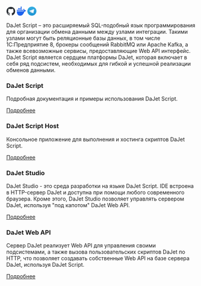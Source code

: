 <a href="https://github.com/zhichkin/dajet"><img width="24" height="24" alt="GitHub" src="/assets/img/github-logo.png" /></a>
<a href="https://hub.docker.com/r/zhichkin/dajet-studio"><img width="24" height="24" alt="DockerHub" src="/assets/img/docker-logo.png" /></a>
<a href="https://t.me/dajet_studio"><img width="24" height="24" alt="Telegram" src="/assets/img/telegram-logo.png" /></a>

DaJet Script – это расширяемый SQL-подобный язык программирования для организации обмена данными между узлами интеграции. Такими узлами могут быть реляционные базы данных, в том числе 1С:Предприятие 8, брокеры сообщений RabbitMQ или Apache Kafka, а также всевозможные сервисы, предоставляющие Web API интерфейс. DaJet Script является сердцем платформы DaJet, которая включает в себя ряд подсистем, необходимых для гибкой и успешной реализации обменов данными.

### DaJet Script

Подробная документация и примеры использования DaJet Script.

[Подробнее](/dajet-script/index.md)

### DaJet Script Host

Консольное приложение для выполнения и хостинга скриптов DaJet Script.

[Подробнее](/dajet-host/index.md)

### DaJet Studio

DaJet Studio - это среда разработки на языке DaJet Script. IDE встроена в HTTP-сервер DaJet и доступна при помощи любого современного браузера. Кроме этого, DaJet Studio позволяет управлять сервером DaJet, используя "под капотом" DaJet Web API.

[Подробнее](/dajet-studio/index.md)

### DaJet Web API

Сервер DaJet реализует Web API для управления своими подсистемами, а также вызова пользовательских скриптов DaJet по HTTP, что позволяет создавать собственные Web API на базе сервера DaJet, используя DaJet Script.

[Подробнее](/web-api/index.md)